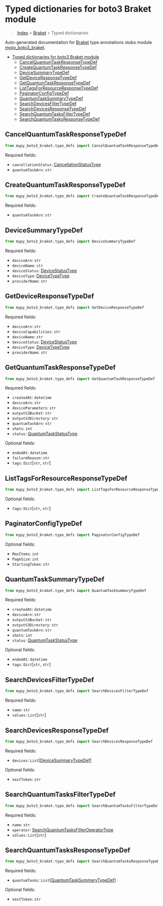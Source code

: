 # Typed dictionaries for boto3 Braket module

> [Index](..) > [Braket](.) > Typed dictionaries

Auto-generated documentation for
[Braket](https://boto3.amazonaws.com/v1/documentation/api/1.17.75/reference/services/braket.html#Braket)
type annotations stubs module
[mypy_boto3_braket](https://pypi.org/project/mypy-boto3-braket/).

- [Typed dictionaries for boto3 Braket module](#typed-dictionaries-for-boto3-braket-module)
  - [CancelQuantumTaskResponseTypeDef](#cancelquantumtaskresponsetypedef)
  - [CreateQuantumTaskResponseTypeDef](#createquantumtaskresponsetypedef)
  - [DeviceSummaryTypeDef](#devicesummarytypedef)
  - [GetDeviceResponseTypeDef](#getdeviceresponsetypedef)
  - [GetQuantumTaskResponseTypeDef](#getquantumtaskresponsetypedef)
  - [ListTagsForResourceResponseTypeDef](#listtagsforresourceresponsetypedef)
  - [PaginatorConfigTypeDef](#paginatorconfigtypedef)
  - [QuantumTaskSummaryTypeDef](#quantumtasksummarytypedef)
  - [SearchDevicesFilterTypeDef](#searchdevicesfiltertypedef)
  - [SearchDevicesResponseTypeDef](#searchdevicesresponsetypedef)
  - [SearchQuantumTasksFilterTypeDef](#searchquantumtasksfiltertypedef)
  - [SearchQuantumTasksResponseTypeDef](#searchquantumtasksresponsetypedef)

## CancelQuantumTaskResponseTypeDef

```python
from mypy_boto3_braket.type_defs import CancelQuantumTaskResponseTypeDef
```

Required fields:

- `cancellationStatus`:
  [CancellationStatusType](./literals.md#cancellationstatustype)
- `quantumTaskArn`: `str`

## CreateQuantumTaskResponseTypeDef

```python
from mypy_boto3_braket.type_defs import CreateQuantumTaskResponseTypeDef
```

Required fields:

- `quantumTaskArn`: `str`

## DeviceSummaryTypeDef

```python
from mypy_boto3_braket.type_defs import DeviceSummaryTypeDef
```

Required fields:

- `deviceArn`: `str`
- `deviceName`: `str`
- `deviceStatus`: [DeviceStatusType](./literals.md#devicestatustype)
- `deviceType`: [DeviceTypeType](./literals.md#devicetypetype)
- `providerName`: `str`

## GetDeviceResponseTypeDef

```python
from mypy_boto3_braket.type_defs import GetDeviceResponseTypeDef
```

Required fields:

- `deviceArn`: `str`
- `deviceCapabilities`: `str`
- `deviceName`: `str`
- `deviceStatus`: [DeviceStatusType](./literals.md#devicestatustype)
- `deviceType`: [DeviceTypeType](./literals.md#devicetypetype)
- `providerName`: `str`

## GetQuantumTaskResponseTypeDef

```python
from mypy_boto3_braket.type_defs import GetQuantumTaskResponseTypeDef
```

Required fields:

- `createdAt`: `datetime`
- `deviceArn`: `str`
- `deviceParameters`: `str`
- `outputS3Bucket`: `str`
- `outputS3Directory`: `str`
- `quantumTaskArn`: `str`
- `shots`: `int`
- `status`: [QuantumTaskStatusType](./literals.md#quantumtaskstatustype)

Optional fields:

- `endedAt`: `datetime`
- `failureReason`: `str`
- `tags`: `Dict`\[`str`, `str`\]

## ListTagsForResourceResponseTypeDef

```python
from mypy_boto3_braket.type_defs import ListTagsForResourceResponseTypeDef
```

Optional fields:

- `tags`: `Dict`\[`str`, `str`\]

## PaginatorConfigTypeDef

```python
from mypy_boto3_braket.type_defs import PaginatorConfigTypeDef
```

Optional fields:

- `MaxItems`: `int`
- `PageSize`: `int`
- `StartingToken`: `str`

## QuantumTaskSummaryTypeDef

```python
from mypy_boto3_braket.type_defs import QuantumTaskSummaryTypeDef
```

Required fields:

- `createdAt`: `datetime`
- `deviceArn`: `str`
- `outputS3Bucket`: `str`
- `outputS3Directory`: `str`
- `quantumTaskArn`: `str`
- `shots`: `int`
- `status`: [QuantumTaskStatusType](./literals.md#quantumtaskstatustype)

Optional fields:

- `endedAt`: `datetime`
- `tags`: `Dict`\[`str`, `str`\]

## SearchDevicesFilterTypeDef

```python
from mypy_boto3_braket.type_defs import SearchDevicesFilterTypeDef
```

Required fields:

- `name`: `str`
- `values`: `List`\[`str`\]

## SearchDevicesResponseTypeDef

```python
from mypy_boto3_braket.type_defs import SearchDevicesResponseTypeDef
```

Required fields:

- `devices`:
  `List`\[[DeviceSummaryTypeDef](./type_defs.md#devicesummarytypedef)\]

Optional fields:

- `nextToken`: `str`

## SearchQuantumTasksFilterTypeDef

```python
from mypy_boto3_braket.type_defs import SearchQuantumTasksFilterTypeDef
```

Required fields:

- `name`: `str`
- `operator`:
  [SearchQuantumTasksFilterOperatorType](./literals.md#searchquantumtasksfilteroperatortype)
- `values`: `List`\[`str`\]

## SearchQuantumTasksResponseTypeDef

```python
from mypy_boto3_braket.type_defs import SearchQuantumTasksResponseTypeDef
```

Required fields:

- `quantumTasks`:
  `List`\[[QuantumTaskSummaryTypeDef](./type_defs.md#quantumtasksummarytypedef)\]

Optional fields:

- `nextToken`: `str`
